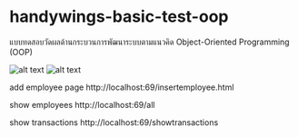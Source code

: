 # handywings-basic-test-oop
แบบทดสอบวัดผลด้านกระบวนการพัฒนาระบบตามแนวคิด Object-Oriented Programming (OOP) 

![alt text](https://i.imgur.com/qe0fo7t.png)
![alt text](https://i.imgur.com/6sgHTbk.png)


add employee page
http://localhost:69/insertemployee.html

show employees
http://localhost:69/all

show transactions
http://localhost:69/showtransactions
